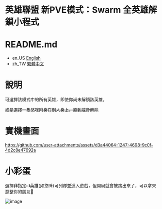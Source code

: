 # 英雄聯盟 新PVE模式：Swarm 全英雄解鎖小程式

# README.md
- en_US [English](README.en_US.md)
- zh_TW [繁體中文](README.md)

# 說明
可選擇該模式中的所有英雄，即使你尚未解鎖該英雄。

~~或是選擇一隻悠咪附身在別人身上，直到威脅解除~~


# 實機畫面

https://github.com/user-attachments/assets/d3a44064-1247-4698-9c0f-4d2c8e47692a


# 小彩蛋

選擇非指定id英雄(如悠咪)可列隊並進入遊戲，但開局就會被踹出來了，可以拿來惡整你的朋友👀

![image](https://github.com/user-attachments/assets/a99ecbb0-2503-4bd8-bd31-fb80da1d0ed8)
